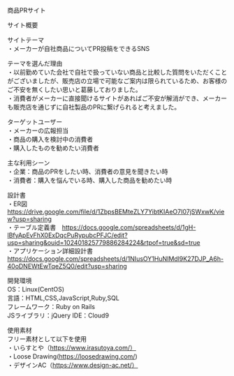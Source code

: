 商品PRサイト
​

サイト概要

サイトテーマ<br>
・メーカーが自社商品についてPR投稿をできるSNS

テーマを選んだ理由<br>
・以前勤めていた会社で自社で扱っていない商品と比較した質問をいただくことがございましたが、販売店の立場で可能なご案内は限られているため、お客様のご不安を無くしたい思いと葛藤しておりました。<br>
・消費者がメーカーに直接聞けるサイトがあればご不安が解消ができ、メーカーも販売店を通じずに自社製品のPRに繋げられると考えました。

ターゲットユーザー<br>
・メーカーの広報担当<br>
・商品の購入を検討中の消費者<br>
・購入したものを勧めたい消費者​

主な利用シーン<br>
・企業：商品のPRをしたい時、消費者の意見を聞きたい時<br>
・消費者：購入を悩んでいる時、購入した商品を勧めたい時​

設計書<br>
・ER図　https://drive.google.com/file/d/1ZbpsBEMteZLY7YibtKIAeO7I07jSWxwK/view?usp=sharing<br>
・テーブル定義書　https://docs.google.com/spreadsheets/d/1gH-lBfyApEvFhX0ExDqcPuRypubcPFJC/edit?usp=sharing&ouid=102401825779886284224&rtpof=true&sd=true<br>
・アプリケーション詳細設計書　https://docs.google.com/spreadsheets/d/1NIusOY1HuNIMdl9K27DJP_A6h-40oDNEWtEwTqeZ5Q0/edit?usp=sharing

開発環境<br>
OS：Linux(CentOS)<br>
言語：HTML,CSS,JavaScript,Ruby,SQL<br>
フレームワーク：Ruby on Rails<br>
JSライブラリ：jQuery
IDE：Cloud9​

使用素材<br>
フリー素材として以下を使用<br>
・いらすとや（https://www.irasutoya.com/）<br>
・Loose Drawing(https://loosedrawing.com/)<br>
・デザインAC（https://www.design-ac.net/）